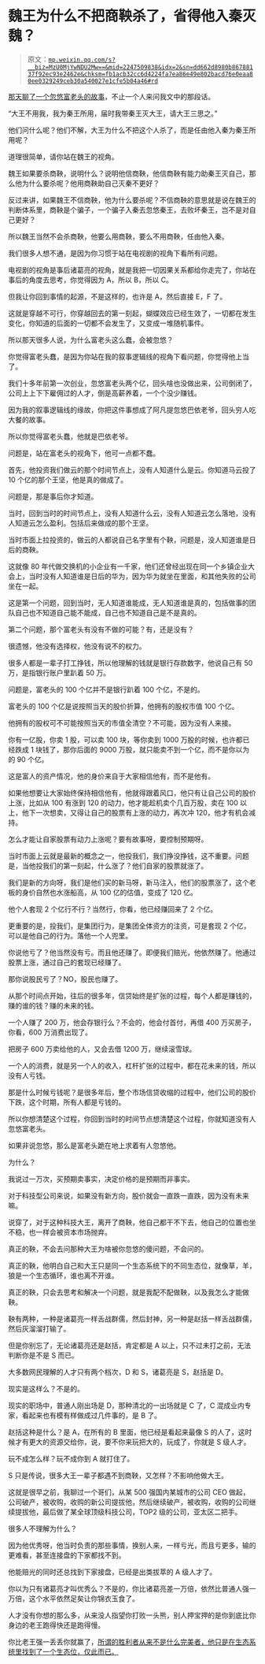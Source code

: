 # 魏王为什么不把商鞅杀了，省得他入秦灭魏？

> 原文：[`mp.weixin.qq.com/s?__biz=MzU0MjYwNDU2Mw==&mid=2247509838&idx=2&sn=dd662d8980b86788137f92ec93e2462e&chksm=fb1acb32cc6d4224fa7ea86e49e802bacd76e0eaa80ee0329249ceb30a540027e1cfe5b04a46#rd`](http://mp.weixin.qq.com/s?__biz=MzU0MjYwNDU2Mw==&mid=2247509838&idx=2&sn=dd662d8980b86788137f92ec93e2462e&chksm=fb1acb32cc6d4224fa7ea86e49e802bacd76e0eaa80ee0329249ceb30a540027e1cfe5b04a46#rd)

[那天聊了一个忽悠富老头的故事](http://mp.weixin.qq.com/s?__biz=MzU0MjYwNDU2Mw==&mid=2247509321&idx=1&sn=ad057b4589c12103063ecd608768bc29&chksm=fb1ac935cc6d402371ded32bd855de8664cd0205f5359518db9601961611114ff86ff7740d07&scene=21#wechat_redirect)，不止一个人来问我文中的那段话。

“大王不用我，我为秦王所用，届时我带秦王灭大王，请大王三思之。”

他们问什么呢？他们不解，大王为什么不把这个人杀了，而是任由他入秦为秦王所用呢？

道理很简单，请你站在魏王的视角。

魏王如果要杀商鞅，说明什么？说明他信商鞅，他信商鞅有能力助秦王灭自己，那么他为什么要杀呢？他用商鞅助自己灭秦不更好？

反过来讲，如果魏王不信商鞅，他为什么要杀呢？不信商鞅的意思就是说在魏王的判断体系里，商鞅是个骗子，一个骗子入秦去忽悠秦王，去败坏秦王，岂不是对自己更好？

所以魏王当然不会杀商鞅，他要么用商鞅，要么不用商鞅，任由他入秦。

我们很多人想不通，是因为你习惯于站在电视剧的视角下看所有问题。

电视剧的视角是事后诸葛亮的视角，就是我把一切因果关系都给你走完了，你站在事后的角度去思考，你觉得因为 A，所以 B，所以 C。

但我让你回到事情的起源，不是这样的，也许是 A，然后直接 E，F 了。

这就是穿越不可行，你穿越回去的第一刻起，蝴蝶效应已经生效了，一切都在发生变化，你知道的后面的一切都不会发生了，又变成一堆随机事件。

所以那天很多人说，为什么富老头这么蠢，会被忽悠？

你觉得富老头蠢，是因为你站在我的叙事逻辑线的视角下看问题，你觉得他上当了。

我们十多年前第一次创业，忽悠富老头两个亿，回头啥也没做出来，公司倒闭了，公司上上下下雇佣过的人才，倒是高薪养着，一个个没少赚钱。

因为我的叙事逻辑线的缘故，你把这件事想成了阿凡提忽悠巴依老爷，回头穷人吃大餐的故事。

所以你觉得富老头蠢，他就是巴依老爷。

问题是，站在富老头的视角下，他可一点都不蠢。

首先，他投资我们做云的那个时间节点上，没有人知道什么是云。你知道马云投了 10 个亿的那个王坚，他是真的做成了。

问题是，那是事后你才知道。

当时，回到当时的时间节点上，没有人知道什么云，没有人知道云怎么落地，没有人知道云怎么盈利。包括后来做成的那个王坚。

当时市面上拉投资的，做云的人都说自己名字里有个鞅，问题是，没人知道谁是日后的商鞅。

这就像 80 年代做交换机的小企业有一千家，他们还曾经出现在同一个乡镇企业大会上，当时没有人知道谁是日后的华为，因为华为就坐在里面，和其他失败的公司坐在一起。 

这是第一个问题，回到当时，无人知道谁能成，无人知道谁是真的，包括做事的团队自己也不知道自己能不能成，自己也不知道自己是不是真的。 

第二个问题，那个富老头有没有不做的可能？有，还是没有？

很遗憾，他没有选择权，他没有说不的权力。

很多人都是一辈子打工挣钱，所以他理解的钱就是银行存款数字，他说自己有 50 万，是指银行账户里趴着 50 万。

问题是，富老头的 100 个亿并不是银行趴着 100 个亿，不是的。

富老头的 100 个亿是说按照当天的股价折算，他拥有的股权市值 100 个亿。

他拥有的股权可不可能按照当天的市值全清空？不可能，因为没有人来接。

你有一亿股，你卖 1 股，可以卖 100 块，等你卖到 1000 万股的时候，也许都已经跌成 1 块钱了，那你后面的 9000 万股，就只能卖不到一个亿，而不是你以为的 90 个亿。

这是富人的资产情况，他的身价来自于大家相信他有，而不是他有。

如果他想要让大家始终保持相信他有，他就得跟着风口，他只有让自己公司的股价上涨，比如从 100 有涨到 120 的动力，他才能趁机卖个几百万股，卖在 100 以上，他下一次想卖，又得让自己的股票有上涨的动力，再次冲 120，他才有机会减持。

怎么才能让自家股票有动力上涨呢？要有故事呀，要控制预期呀。

当时市面上云就是最新的概念之一，他投我们，我们挣没挣钱，这不重要。问题是，当他投我们的第一刻起，什么涨了？他们自家的股票就涨了。

我们是新的方向呀，我们是他们买的新马呀，新马注入，他们的股票涨了，这个老板的身价自然也水涨船高，从 100 亿的估值，变成了 120 亿。

他个人套现 2 个亿行不行？当然行，你看，他已经赚回来了 2 个亿。

更重要的是，投我们，是集团行为，是集团全体资方的注资，可是套现 2 个亿，可以是他自己的行为。落他一个人兜里。

你说他亏了？他当然没有亏。而且他还赚了。即便我们赔光，他依然赚了。他通过股票上涨，通过自己的套现已经赚了。

那你说股民亏了？NO，股民也赚了。

从那个时间点开始，往后的很多年，信贷始终是扩张的过程，每个人都是赚钱的，赚的谁的钱？赚的未来的钱。

一个人赚了 200 万，他会存银行么？不会的，他会付首付，再借 400 万买房子，你看，600 万消费出现了。

把房子 600 万卖给他的人，又会去借 1200 万，继续滚雪球。

一个人的消费，就是另一个人的收入，杠杆扩张的过程中，都在花未来的钱，所以没有人亏钱。

那是什么时候亏钱呢？是很多年后，整个市场信贷收缩的过程中，他们公司的股价下跌，这个时期，所有人都是亏钱的。

所以你想清楚这个过程，你回到当时的时间节点想清楚这个过程，你就知道没有人忽悠富老头。

如果非说忽悠，那么是富老头跪在地上求着有人忽悠他。

为什么？

我说过一万次，买预期卖事实，决定价格的是预期而非事实。

对于科技型公司来说，如果没有新方向，股价就会一直跌一直跌，因为没有未来嘛。

说穿了，对于这种科技大王，离开了商鞅，他自己都干不下去，他自己的位置也坐不稳，也一样会被资本市场抛弃。

真正的鞅，不会去问那种大王为啥被你忽悠的傻问题，不会问的。

真正的鞅，他明白自己和大王只是同一个生态系统下的不同生态位，就像草，羊，狼是一个生态循环，谁也离不开谁。

真正的鞅，只会去思考和解决一个问题，就是我配不配做鞅，以及我怎么才能做鞅。

鞅有两种，一种是诸葛亮一样舌战群儒，然后封神，另一种是赵括一样舌战群儒，然后灰溜溜打输了。

但是你别忘了，无论诸葛亮还是赵括，肯定都是 A 以上，只不过未打之前，无法判断你是不是 S 而已。

大多数网民理解的人才只有两个档次，D 和 S，诸葛亮是 S，赵括是 D。

现实是这样么？不是的。

现实的职场中，普通人刚出场是 D，那种清北的一出场就是 C 了，C 混成业内专家，看起来也有模有样做成过几件事的，是 B 了。

赵括这种是什么？是 A，在所有的 B 里面，他已经是看起来最像 S 的人了，这时候才有更大的资源交给你，说，要不你来玩把大的，玩成了，你就是 S 级人才。

玩不成怎么样？玩不成你到 A 就打住了。

S 只是传说，很多大王一辈子都遇不到商鞅，又怎样？不影响他做大王。

这就是很早之前，我聊过一个哥们，从某 500 强国内某城市的公司 CEO 做起，公司破产，被收购，收购的新公司提拔他，然后继续破产，被收购，收购的公司继续提拔他，最后做了某全球顶级科技公司，TOP2 级的公司，亚太区二把手。

很多人不理解为什么？

因为他优秀呀，他当时负责的那些事情，换别人来，一样亏光，而且亏更多，输的更难看，甚至连接盘的下家都找不到。

他能赔光的同时还总找到下家接盘，已经是出类拔萃的 A 级人才了。

你以为只有诸葛亮才叫优秀么？不是的，你比诸葛亮差一万倍，依然比普通人强一万倍，这个水平依然足矣让你锦衣玉食了。

人才没有你想的那么多，从来没人指望你打败一头熊，别人押宝押的是你到底比你身边的老王跑得快还是跑得慢。

你比老王强一丢丢你就赢了，[所谓的胜利者从来不是什么完美者，他只是在生态系统里找到了一个生态位，仅此而已。](http://mp.weixin.qq.com/s?__biz=MzU3NDc5Nzc0NQ==&mid=2247522396&idx=1&sn=95e15739e8772bc360ccbeb5185a81e1&chksm=fd2e3a82ca59b394b48830838f00951fe9c49f506cc232dc0c7b7e0afa3876a8172bab496e7e&scene=21#wechat_redirect)